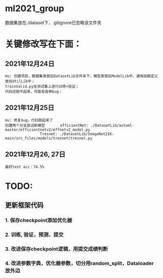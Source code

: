 # ml2021_group

数据集放在./dataset下，.gitignore已忽略该文件夹

# 关键修改写在下面：
## 2021年12月24日
    mu: 创建项目，数据集类放在DatasetLib文件夹下，模型类放在ModelLib中，通用函数定义放在UtilLib中；
    trainValid.py在测试集上进行训练+验证；
    代码还跑不起来，可能有各种bug；
## 2021年12月25日
    mu: 修复bug，代码跑起来了
    创建两个分支尝试新模型       efficientNet: ./DatasetLib/automl-master/efficientnetv2/effnetv2_model.py
                    Tresnet: ./DatasetLib/ImageNet21K-main/src_files/models/tresnet/tresnet.py
## 2021年12月26, 27日
    最好test acc：74.5%

# TODO:
## 更新框架代码
### 1. 保存checkpoint添加优化器
### 2. 训练, 验证，预测，提交
### 3. 改进保存checkpoint逻辑，用提交成绩判断
### 4. 改进参数字典，优化器参数，切分用random_split，Dataloader放外边